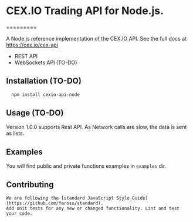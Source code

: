 # CEX.IO Trading API for Node.js.
=========

A Node.js reference implementation of the CEX.IO API. See the full docs at <https://cex.io/cex-api>

* REST API
* WebSockets API (TO-DO)

## Installation (TO-DO)
```bash
  npm install cexio-api-node
```

## Usage (TO-DO)

Version 1.0.0 supports Rest API. As Network calls are slow, the data is sent as lists.

## Examples

You will find public and private functions examples in `examples` dir.

## Contributing

```
We are following the [standard JavaScript Style Guide](https://github.com/feross/standard).
Add unit tests for any new or changed functionality. Lint and test your code.
```

